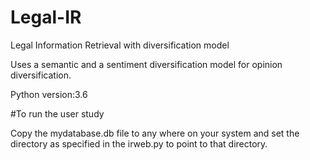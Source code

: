 # Legal-IR
Legal Information Retrieval with diversification model

Uses a semantic and a sentiment diversification model for opinion diversification.

Python version:3.6

#To run the user study

Copy the mydatabase.db file to any where on your system
and set the directory as specified in the irweb.py to point to that directory.
